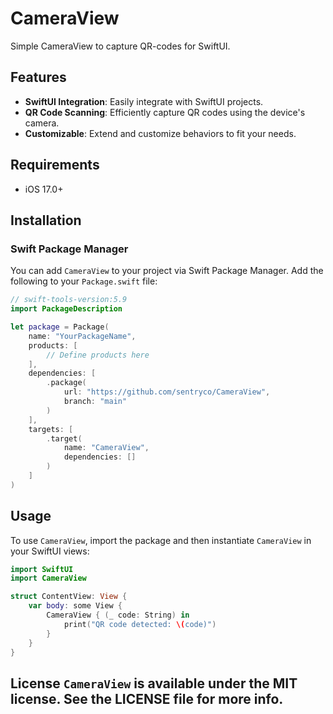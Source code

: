 # CameraView

Simple CameraView to capture QR-codes for SwiftUI.

## Features

- **SwiftUI Integration**: Easily integrate with SwiftUI projects.
- **QR Code Scanning**: Efficiently capture QR codes using the device's camera.
- **Customizable**: Extend and customize behaviors to fit your needs.

## Requirements

- iOS 17.0+

## Installation

### Swift Package Manager

You can add `CameraView` to your project via Swift Package Manager. Add the following to your `Package.swift` file:

```swift
// swift-tools-version:5.9
import PackageDescription

let package = Package(
    name: "YourPackageName",
    products: [
        // Define products here
    ],
    dependencies: [
        .package(
            url: "https://github.com/sentryco/CameraView",
            branch: "main"
        )
    ],
    targets: [
        .target(
            name: "CameraView",
            dependencies: []
        )
    ]
)
```

## Usage

To use `CameraView`, import the package and then instantiate `CameraView` in your SwiftUI views:

```swift
import SwiftUI
import CameraView

struct ContentView: View {
    var body: some View {
        CameraView { (_ code: String) in
            print("QR code detected: \(code)")
        }
    }
}
```

## License `CameraView` is available under the MIT license. See the LICENSE file for more info.  

